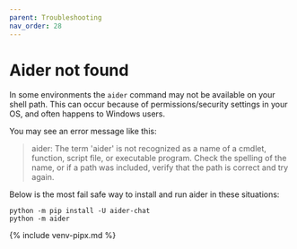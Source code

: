 ```yaml
---
parent: Troubleshooting
nav_order: 28
---
```


# Aider not found

In some environments the `aider` command may not be available
on your shell path.
This can occur because of permissions/security settings in your OS,
and often happens to Windows users.

You may see an error message like this:

> aider: The term 'aider' is not recognized as a name of a cmdlet, function, script file, or executable program. Check the spelling of the name, or if a path was included, verify that the path is correct and try again.

Below is the most fail safe way to install and run aider in these situations:

```
python -m pip install -U aider-chat
python -m aider
```


{% include venv-pipx.md %}
